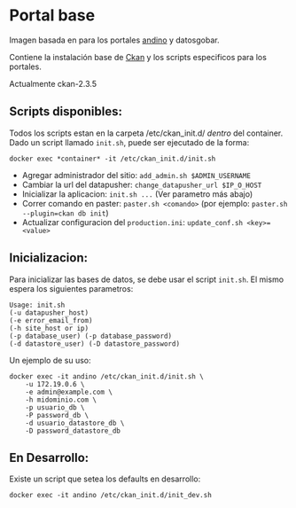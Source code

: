 # Portal base

Imagen basada en para los portales [andino](https://github.com/datosgobar/portal-andino) y datosgobar.

Contiene la instalación base de [Ckan](https://github.com/ckan/ckan) y los scripts especificos para los portales.

Actualmente ckan-2.3.5


## Scripts disponibles:

Todos los scripts estan en la carpeta /etc/ckan_init.d/ *dentro* del container.
Dado un script llamado `init.sh`, puede ser ejecutado de la forma:

    docker exec *container* -it /etc/ckan_init.d/init.sh
    
* Agregar administrador del sitio: `add_admin.sh $ADMIN_USERNAME`
* Cambiar la url del datapusher: `change_datapusher_url $IP_O_HOST`
* Inicializar la aplicacion: `init.sh ...` (Ver parametro más abajo)
* Correr comando en paster: `paster.sh <comando>` (por ejemplo: `paster.sh --plugin=ckan db init`)
* Actualizar configuracion del `production.ini`: `update_conf.sh <key>=<value>`


## Inicializacion:

Para inicializar las bases de datos, se debe usar el script `init.sh`. El mismo espera los siguientes parametros:

    Usage: init.sh
    (-u datapusher_host)
    (-e error_email_from)
    (-h site_host or ip)
    (-p database_user) (-p database_password)
    (-d datastore_user) (-D datastore_password)

Un ejemplo de su uso:

    docker exec -it andino /etc/ckan_init.d/init.sh \
        -u 172.19.0.6 \
        -e admin@example.com \
        -h midominio.com \
        -p usuario_db \
        -P password_db \
        -d usuario_datastore_db \
        -D password_datastore_db
        
## En Desarrollo:

Existe un script que setea los defaults en desarrollo:

    docker exec -it andino /etc/ckan_init.d/init_dev.sh
